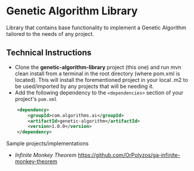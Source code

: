 # Genetic Algorithm Library
Library that contains base functionality to implement a Genetic Algorithm tailored to the needs of any project.

## Technical Instructions
* Clone the **genetic-algorithm-library** project (this one) and run mvn clean install from a terminal in the root directory (where pom.xml is located). This will install the forementioned project in your local .m2 to be used/imported by any projects that will be needing it.
* Add the following dependency to the `<dependencies>` section of your project's `pom.xml`
```xml
    <dependency>
        <groupId>com.algorithms.ai</groupId>
        <artifactId>genetic-algorithm</artifactId>
        <version>1.0.0</version>
    </dependency>
```

Sample projects/implementations
* <em>Infinite Monkey Theorem</em> https://github.com/OrPolyzos/ga-infinite-monkey-theorem
